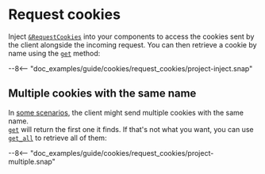 # Request cookies

Inject [`&RequestCookies`][RequestCookies] into your components to access the cookies sent by the client
alongside the incoming request.
You can then retrieve a cookie by name using the [`get`][RequestCookies::get] method:

--8<-- "doc_examples/guide/cookies/request_cookies/project-inject.snap"

## Multiple cookies with the same name

In [some scenarios](https://stackoverflow.com/questions/4056306/how-to-handle-multiple-cookies-with-the-same-name/24214538#24214538),
the client might send multiple cookies with the same name.\
[`get`][RequestCookies::get] will return the first one it finds.
If that's not what you want, you can use [`get_all`][RequestCookies::get_all] to retrieve all of them:

--8<-- "doc_examples/guide/cookies/request_cookies/project-multiple.snap"

[RequestCookies]: /api_reference/pavex/cookie/struct.RequestCookies.html
[RequestCookies::get]: /api_reference/pavex/cookie/struct.RequestCookies.html#method.get
[RequestCookies::get_all]: /api_reference/pavex/cookie/struct.RequestCookies.html#method.get_all
